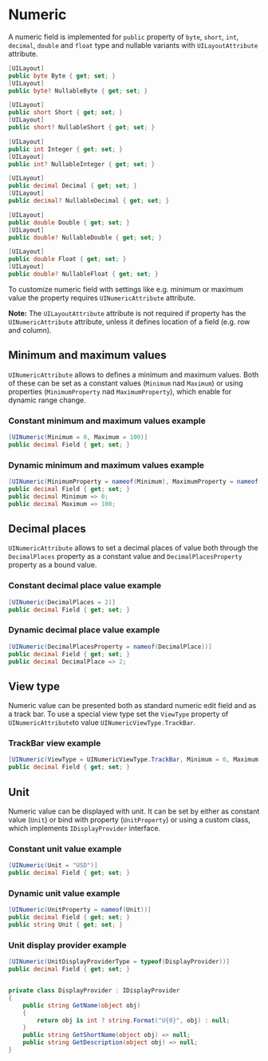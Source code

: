 # Numeric

A numeric field is implemented for `public` property of `byte`, `short`, `int`, `decimal`, `double` and `float` type and nullable variants with `UILayoutAttribute` attribute.

```csharp
[UILayout]
public byte Byte { get; set; }
[UILayout]
public byte? NullableByte { get; set; }

[UILayout]
public short Short { get; set; }
[UILayout]
public short? NullableShort { get; set; }

[UILayout]
public int Integer { get; set; }
[UILayout]
public int? NullableInteger { get; set; }

[UILayout]
public decimal Decimal { get; set; }
[UILayout]
public decimal? NullableDecimal { get; set; }

[UILayout]
public double Double { get; set; }
[UILayout]
public double? NullableDouble { get; set; }

[UILayout]
public double Float { get; set; }
[UILayout]
public double? NullableFloat { get; set; }
```

To customize numeric field with settings like e.g. minimum or maximum value the property requires `UINumericAttribute` attribute.

**Note:** The `UILayoutAttribute` attribute is not required if property has the `UINumericAttribute` attribute, unless it defines location of a field (e.g. row and column).

## Minimum and maximum values
`UINumericAttribute` allows to defines a minimum and maximum values. Both of these can be set as a constant values (`Minimum` nad `Maximum`) or using properties (`MinimumProperty` nad `MaximumProperty`), which enable for dynamic range change.

### Constant minimum and maximum values example
```csharp
[UINumeric(Minimum = 0, Maximum = 100)]
public decimal Field { get; set; }
```

### Dynamic minimum and maximum values example
```csharp
[UINumeric(MinimumProperty = nameof(Minimum), MaximumProperty = nameof(Maximum))]
public decimal Field { get; set; }
public decimal Minimum => 0;
public decimal Maximum => 100;
```

## Decimal places
`UINumericAttribute` allows to set a decimal places of value both through the `DecimalPlaces` property as a constant value and `DecimalPlacesProperty` property as a bound value.

### Constant decimal place value example
```csharp
[UINumeric(DecimalPlaces = 2)]
public decimal Field { get; set; }
```

### Dynamic decimal place value example
```csharp
[UINumeric(DecimalPlacesProperty = nameof(DecimalPlace))]
public decimal Field { get; set; }
public decimal DecimalPlace => 2;
```

## View type
Numeric value can be presented both as standard numeric edit field and as a track bar. To use a special view type set the `ViewType` property of `UINumericAttribute`to value `UINumericViewType.TrackBar`.

### TrackBar view example
```csharp
[UINumeric(ViewType = UINumericViewType.TrackBar, Minimum = 0, Maximum = 100)]
public decimal Field { get; set; }
```

## Unit
Numeric value can be displayed with unit. It can be set by either as constant value (`Unit`) or bind with property (`UnitProperty`) or using a 
custom class, which implements `IDisplayProvider` interface.

### Constant unit value example
```csharp
[UINumeric(Unit = "USD")]
public decimal Field { get; set; }
```

### Dynamic unit value example
```csharp
[UINumeric(UnitProperty = nameof(Unit))]
public decimal Field { get; set; }
public string Unit { get; set; }
```

### Unit display provider example
```csharp
[UINumeric(UnitDisplayProviderType = typeof(DisplayProvider))]
public decimal Field { get; set; }


private class DisplayProvider : IDisplayProvider
{
    public string GetName(object obj)
    {
        return obj is int ? string.Format("U{0}", obj) : null;
    }
    public string GetShortName(object obj) => null;
    public string GetDescription(object obj) => null;
}
```